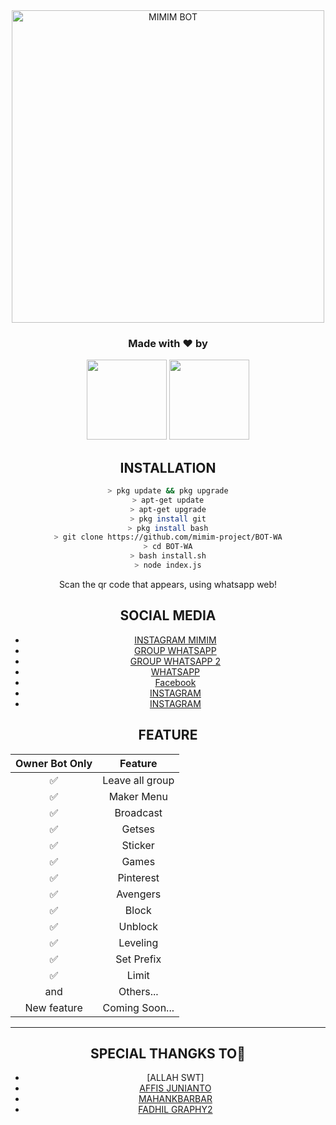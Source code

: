 <div align="center">
<img src="https:https://images4.alphacoders.com/641/641968.jpg" alt="MIMIM BOT" width="500" />


<h3 align="center">Made with ❤️ by</h3>
<p align="center">
  <a href="https://github.com/mimim-project"><img src="https://avatars.githubusercontent.com/u/76678504?s=400&u=85145113789bd1b2db84778ce7eefc30aa017383&v=4" height="128" width="128" /></a>
  <a href="https://github.com/mimim-project"><img src="https://j.top4top.io/p_18503y4jm1.jpg" height="128" width="128" /></a>
 </p>
  
## INSTALLATION

```bash
> pkg update && pkg upgrade
> apt-get update
> apt-get upgrade
> pkg install git
> pkg install bash
> git clone https://github.com/mimim-project/BOT-WA
> cd BOT-WA
> bash install.sh
> node index.js
```

Scan the qr code that appears, using whatsapp web!



## SOCIAL MEDIA

* [INSTAGRAM MIMIM](https://instagram.com/pingin_waras)
* [GROUP WHATSAPP](https://chat.whatsapp.com/DsddpOYJ4BnAQbZvlgg46f)
* [GROUP WHATSAPP 2](https://chat.whatsapp.com/GMQmXksn24VK8BRq9Buj1B)
* [WHATSAPP](https://api.whatsapp.com/send?phone=6287848115476&text=Assalamualaikum)
* [Facebook](https://m.facebook.com/khim.m.9)
* [INSTAGRAM](https://Instagram.com/sedulur_cle)
* [INSTAGRAM](https://Instagram.com/sedulur.cjn)

## FEATURE

| Owner Bot Only  |              Feature                |
| :------------: | :---------------------------------------------: |
|         ✅          |   Leave all group                   |
|         ✅          |   Maker Menu                    |
|         ✅          |   Broadcast                      |
|         ✅          |   Getses                      |
|         ✅          |   Sticker                      |
|         ✅          |   Games                                |
|         ✅          |   Pinterest                          |
|         ✅          |   Avengers                            |
|         ✅          |   Block                      |
|         ✅          |   Unblock                      |
|         ✅          |   Leveling                        |
|         ✅          |   Set Prefix                      |
|         ✅          |   Limit                          |
|         and        |  Others...                     |
| New feature |  Coming Soon...             |

---

## SPECIAL THANGKS TO🤝
* [ALLAH SWT]
* [AFFIS JUNIANTO](https://github.com/affisjunianto/botwasapv3)
* [MAHANKBARBAR](https://github.com/MhankBarBar)
* [FADHIL GRAPHY2](https://github.com/FdhlGraphy)

